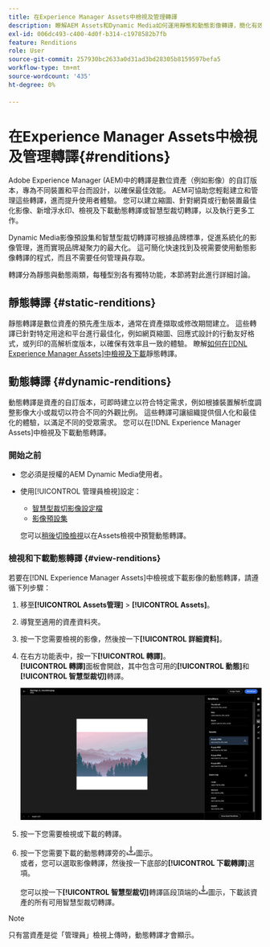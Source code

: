 ```yaml
---
title: 在Experience Manager Assets中檢視及管理轉譯
description: 瞭解AEM Assets和Dynamic Media如何運用靜態和動態影像轉譯，簡化有效的影像管理。
exl-id: 006dc493-c400-4d0f-b314-c1978582b7fb
feature: Renditions
role: User
source-git-commit: 257930bc2633a0d31ad3bd28305b8159597befa5
workflow-type: tm+mt
source-wordcount: '435'
ht-degree: 0%

---
```


# 在Experience Manager Assets中檢視及管理轉譯{#renditions}

Adobe Experience Manager (AEM)中的轉譯是數位資產（例如影像）的自訂版本，專為不同裝置和平台而設計，以確保最佳效能。 AEM可協助您輕鬆建立和管理這些轉譯，進而提升使用者體驗。 您可以建立縮圖、針對網頁或行動裝置最佳化影像、新增浮水印、檢視及下載動態轉譯或智慧型裁切轉譯，以及執行更多工作。

Dynamic Media影像預設集和智慧型裁切轉譯可根據品牌標準，促進系統化的影像管理，進而實現品牌凝聚力的最大化。 這可簡化快速找到及視需要使用動態影像轉譯的程式，而且不需要任何管理員存取。

轉譯分為靜態與動態兩類，每種型別各有獨特功能，本節將對此進行詳細討論。

## 靜態轉譯 {#static-renditions}

靜態轉譯是數位資產的預先產生版本，通常在資產擷取或修改期間建立。 這些轉譯已針對特定用途和平台進行最佳化，例如網頁縮圖、回應式設計的行動友好格式，或列印的高解析度版本，以確保有效率且一致的體驗。
瞭解[如何在[!DNL Experience Manager Assets]中檢視及下載](#view-dynamic-renditions)靜態轉譯。

## 動態轉譯 {#dynamic-renditions}

動態轉譯是資產的自訂版本，可即時建立以符合特定需求，例如根據裝置解析度調整影像大小或裁切以符合不同的外觀比例。
這些轉譯可讓組織提供個人化和最佳化的體驗，以滿足不同的受眾需求。 您可以在[!DNL Experience Manager Assets]中檢視及下載動態轉譯。

### 開始之前

* 您必須是授權的AEM Dynamic Media使用者。

* 使用[!UICONTROL 管理員檢視]設定：
   * [智慧型裁切影像設定檔](/help/assets/dynamic-media/image-profiles.md#creating-image-profiles)
   * [影像預設集](/help/assets/dynamic-media/managing-image-presets.md)

  您可以[稍後切換檢視](/help/assets/assets-view-introduction.md#how-to-access-assets-view)以在Assets檢視中預覽動態轉譯。

### 檢視和下載動態轉譯 {#view-renditions}

若要在[!DNL Experience Manager Assets]中檢視或下載影像的動態轉譯，請遵循下列步驟：

1. 移至&#x200B;**[!UICONTROL Assets管理]** > **[!UICONTROL Assets]**。

1. 導覽至適用的資產資料夾。

1. 按一下您需要檢視的影像，然後按一下&#x200B;**[!UICONTROL 詳細資料]**。

1. 在右方功能表中，按一下&#x200B;**[!UICONTROL 轉譯]**。 <br> **[!UICONTROL 轉譯]**&#x200B;面板會開啟，其中包含可用的&#x200B;**[!UICONTROL 動態]**&#x200B;和&#x200B;**[!UICONTROL 智慧型裁切]**&#x200B;轉譯。

   ![動態轉譯](assets/preset_smart_crop.png)
   <!-- ![dynamic renditions](assets/preset_smart_crop_view.png) -->

1. 按一下您需要檢視或下載的轉譯。

1. 按一下您需要下載的動態轉譯旁的![下載圖示](assets/do-not-localize/download-icon.png)圖示。 <br>或者，您可以選取影像轉譯，然後按一下底部的&#x200B;**[!UICONTROL 下載轉譯]**&#x200B;選項。

   您可以按一下&#x200B;**[!UICONTROL 智慧型裁切]**&#x200B;轉譯區段頂端的![下載圖示](assets/do-not-localize/download-icon.png)圖示，下載該資產的所有可用智慧型裁切轉譯。

>[!NOTE]
>
>只有當資產是從「管理員」檢視上傳時，動態轉譯才會顯示。
